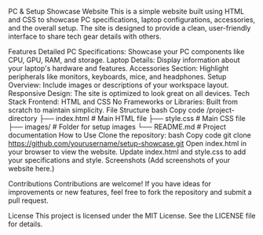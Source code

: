 PC & Setup Showcase Website
This is a simple website built using HTML and CSS to showcase PC specifications, laptop configurations, accessories, and the overall setup. The site is designed to provide a clean, user-friendly interface to share tech gear details with others.

Features
Detailed PC Specifications: Showcase your PC components like CPU, GPU, RAM, and storage.
Laptop Details: Display information about your laptop's hardware and features.
Accessories Section: Highlight peripherals like monitors, keyboards, mice, and headphones.
Setup Overview: Include images or descriptions of your workspace layout.
Responsive Design: The site is optimized to look great on all devices.
Tech Stack
Frontend: HTML and CSS
No Frameworks or Libraries: Built from scratch to maintain simplicity.
File Structure
bash
Copy code
/project-directory
├── index.html    # Main HTML file
├── style.css     # Main CSS file
├── images/       # Folder for setup images
└── README.md     # Project documentation
How to Use
Clone the repository:
bash
Copy code
git clone https://github.com/yourusername/setup-showcase.git
Open index.html in your browser to view the website.
Update index.html and style.css to add your specifications and style.
Screenshots
(Add screenshots of your website here.)

Contributions
Contributions are welcome! If you have ideas for improvements or new features, feel free to fork the repository and submit a pull request.

License
This project is licensed under the MIT License. See the LICENSE file for details.
